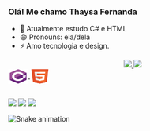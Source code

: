### Olá! Me chamo Thaysa Fernanda

- 🌱 Atualmente estudo C# e HTML
- 😄 Pronouns: ela/dela
- ⚡ Amo tecnologia e design.

<div align="center">
  <a href="https://github.com/ThaysaF">
  <img height="180em" src="https://github-readme-stats.vercel.app/api?username=ThaysaF&show_icons=true&theme=gruvbox&include_all_commits=true&count_private=true"/>
  <img height="180em" src="https://github-readme-stats.vercel.app/api/top-langs/?username=ThaysaF&layout=compact&langs_count=7&theme=gruvbox"/>
</div>
  
 <img align="center" alt="Thaysa-Csharp" height="30" width="40" src="https://raw.githubusercontent.com/devicons/devicon/master/icons/csharp/csharp-original.svg">
  <img align="center" alt="Thaysa-HTML" height="30" width="40" src="https://raw.githubusercontent.com/devicons/devicon/master/icons/html5/html5-original.svg">
  
  ##
  
  <div>
     <a href="https://instagram.com/euthaygregorio" target="_blank"><img src="https://img.shields.io/badge/-Instagram-%23E4405F?style=for-the-badge&logo=instagram&logoColor=white" target="_blank"></a>
      <a href="https://www.linkedin.com/in/thaysa-gregorio-a000ab208" target="_blank"><img src="https://img.shields.io/badge/-LinkedIn-%230077B5?style=for-the-badge&logo=linkedin&logoColor=white" target="_blank"></a> 
    <a href = "mailto:thaysagregorio12@gmail.com"><img src="https://img.shields.io/badge/-Gmail-%23333?style=for-the-badge&logo=gmail&logoColor=white" target="_blank"></a>
    
 </div>
 
 ![Snake animation](https://github.com/ThaysaF/ThaysaF/blob/output/github-contribution-grid-snake.svg)
